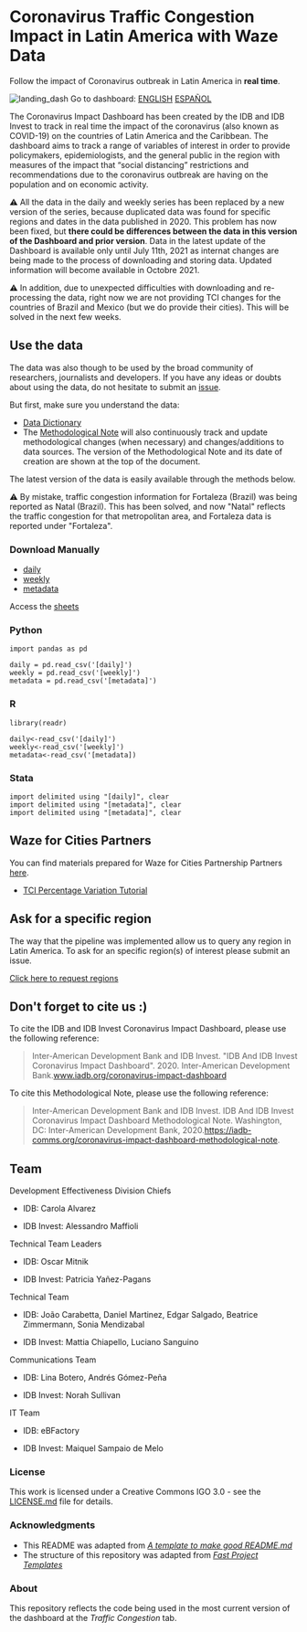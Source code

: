 # Coronavirus Traffic Congestion Impact in Latin America with Waze Data

Follow  the impact of Coronavirus outbreak in Latin America in **real time**. 

![landing_dash](https://github.com/EL-BID/Covid-19-Traffic-Impact-Dashboard/blob/master/imgs/dashboard_landing.png?raw=true)
Go to dashboard: [ENGLISH](https://www.iadb.org/en/topics-effectiveness-improving-lives/coronavirus-impact-dashboard)
[ESPAÑOL](https://www.iadb.org/es/topics-effectiveness-improving-lives/coronavirus-impact-dashboard)

The Coronavirus Impact Dashboard has been created by the IDB and IDB Invest to track in real
time the impact of the coronavirus (also known as COVID-19) on the countries of Latin America
and the Caribbean. The dashboard aims to track a range of variables of interest in order to provide
policymakers, epidemiologists, and the general public in the region with measures of the impact
that “social distancing” restrictions and recommendations due to the coronavirus outbreak are
having on the population and on economic activity.


:warning: All the data in the daily and weekly series has been replaced by a new version of the series, because duplicated data was found for specific regions and dates in the data published in 2020. This problem has now been fixed, but **there could be differences between the data in this version of the Dashboard and prior version**. Data in the latest update of the Dashboard is available only until July 11th, 2021 as internat changes are being made to the process of downloading and storing data. Updated information will become available in Octobre 2021. 

:warning: In addition, due to unexpected difficulties with downloading and re-processing the data, right now we are not providing TCI changes for the countries of Brazil and Mexico (but we do provide their cities). This will be solved in the next few weeks. 


## Use the data

The data was also though to be used by the broad community of researchers, journalists and developers. If you have any ideas or doubts about using the data, do not hesitate to submit an [issue](https://github.com/EL-BID/IDB-IDB-Invest-Coronavirus-Impacto-Dashboard/issues/new).

But first, make sure you understand the data:
- [Data Dictionary](docs/Data%20Dictionary.md)
- The [Methodological Note](https://iadb-comms.org/COVID19-Impact-Dashboard-Methodological-Note)  will also continuously track and update methodological changes (when necessary) and changes/additions to data sources. The version of the Methodological Note and its date of creation are shown at the top of the document.

The latest version of the data is easily available through the methods below.

:warning: By mistake, traffic congestion information for Fortaleza (Brazil) was being reported as Natal (Brazil). This has been solved, and now "Natal" reflects the traffic congestion for that metropolitan area, and Fortaleza data is reported under "Fortaleza".

### Download Manually

- [daily](https://drive.google.com/file/d/1w7agEtKX54c7pGW5Ua1Q8d0cyZZvFZAM/view?usp=sharing)
- [weekly](https://drive.google.com/file/d/1DGpJAjpGRjKCaIXH6Zg0P7Iq6yPzM8zd/view?usp=sharing)
- [metadata](https://docs.google.com/spreadsheets/d/1PAS6uPwJ3nX-oh-6__-OPO8PXUA87yg_/edit?usp=sharing&ouid=101752774292135053408&rtpof=true&sd=true)

Access the [sheets](http://tiny.cc/idb-traffic-sheets)


### Python

```
import pandas as pd

daily = pd.read_csv('[daily]')
weekly = pd.read_csv('[weekly]')
metadata = pd.read_csv('[metadata]')
```

### R

```
library(readr)

daily<-read_csv('[daily]')
weekly<-read_csv('[weekly]')
metadata<-read_csv('[metadata])
```

### Stata

```
import delimited using "[daily]", clear
import delimited using "[metadata]", clear
import delimited using "[metadata]", clear
```

## Waze for Cities Partners

You can find materials prepared for Waze for Cities Partnership Partners [here](https://github.com/EL-BID/IDB-IDB-Invest-Coronavirus-Impact-Dashboard/tree/master/waze_for_cities).

- [TCI Percentage Variation Tutorial](http://tiny.cc/idb-tci-bigquery-tutorial)

## Ask for a specific region

The way that the pipeline was implemented allow us to query any region in Latin
America. To ask for an specific region(s) of interest please submit an issue.

[Click here to request regions](https://github.com/EL-BID/IDB-IDB-Invest-Coronavirus-Impacto-Dashboard/issues/new?assignees=JoaoCarabetta&labels=enhancement&template=region-request.md&title=%5BRegion+Request%5D+%3Cadd+short+description%3E)

## Don't forget to cite us :)

To cite the IDB and IDB Invest Coronavirus Impact Dashboard, please use the following reference:

> Inter-American Development Bank and IDB Invest. "IDB And IDB Invest Coronavirus Impact Dashboard". 2020. Inter-American Development Bank.www.iadb.org/coronavirus-impact-dashboard

To cite this Methodological Note, please use the following reference: 

> Inter-American Development Bank and IDB Invest. IDB And IDB Invest Coronavirus Impact Dashboard Methodological Note. Washington, DC: Inter-American Development Bank, 2020.https://iadb-comms.org/coronavirus-impact-dashboard-methodological-note.

## Team 

Development Effectiveness Division Chiefs 

- IDB: Carola Alvarez 

- IDB Invest: Alessandro Maffioli 

Technical Team Leaders 

- IDB: Oscar Mitnik 

- IDB Invest: Patricia Yañez-Pagans 

Technical Team 

- IDB: João Carabetta, Daniel Martinez, Edgar Salgado, Beatrice Zimmermann, Sonia Mendizabal 

- IDB Invest: Mattia Chiapello, Luciano Sanguino

Communications Team 

- IDB: Lina Botero, Andrés Gómez-Peña 

- IDB Invest: Norah Sullivan 

IT Team 

- IDB: eBFactory  

- IDB Invest: Maiquel Sampaio de Melo 

### License

This work is licensed under a Creative Commons IGO 3.0 - see the [LICENSE.md](LICENSE.md) file for details.

### Acknowledgments

* This README was adapted from [*A template to make good README.md*](https://gist.github.com/PurpleBooth/109311bb0361f32d87a2)
* The structure of this repository was adapted from [*Fast Project Templates*](https://github.com/JoaoCarabetta/project-templates)

### About
This repository reflects the code being used in the most current version of the dashboard at the *Traffic Congestion* tab.
